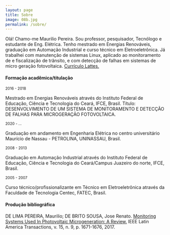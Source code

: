 ```yaml
---
layout: page
title: Sobre
image: 08b.jpg
permalink: /sobre/
---
```


Olá! Chamo-me Maurilio Pereira. Sou professor, pesquisador, Tecnólogo e estudante de Eng. Elétrica. Tenho mestrado em Energias Renováveis, graduação em Automação Industrial e curso técnico em Eletroeletrônica. Já trabalhei com manutenção de sistemas Linux, aplicado ao monitoramento de e fiscalização de trânsito, e com detecção de falhas em sistemas de micro geração fotovoltaica. [Currículo Lattes.](http://lattes.cnpq.br/4913714238139007)

#### Formação acadêmica/titulação
<small>2016 - 2018</small>

Mestrado em Energias Renováveis através do Instituto Federal de Educação, Ciência e Tecnologia do Ceará, IFCE, Brasil.
Título: DESENVOLVIMENTO DE UM SISTEMA DE MONITORAMENTO E DETECÇÃO DE FALHAS PARA MICROGERAÇÃO FOTOVOLTAICA.

<small>2020 - ...</small>

Graduação em andamento em Engenharia Elétrica no centro universitário Maurício de Nassau - PETROLINA, UNINASSAU, Brasil. 

<small>2008 - 2013</small>

Graduação em Automação Industrial através do Instituto Federal de Educação, Ciência e Tecnologia do Ceará/Campus Juazeiro do norte, IFCE, Brasil.

<small>2005 - 2007</small>

Curso técnico/profissionalizante em Técnico em Eletroeletrônica através da Faculdade de Tecnologia Centec, FATEC, Brasil.


#### Produção bibliográfica

DE LIMA PEREIRA, Maurilio; DE BRITO SOUSA, Jose Renato. [Monitoring Systems Used In Photovoltaic Microgeneration: A Review.](https://ieeexplore.ieee.org/abstract/document/8015051) IEEE Latin America Transactions, v. 15, n. 9, p. 1671-1676, 2017.


